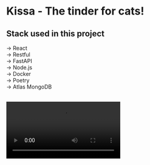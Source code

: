 # Kissa - The tinder for cats!

## Stack used in this project
-> React
<br>
-> Restful
<br>
-> FastAPI
<br>
-> Node.js
<br>
-> Docker
<br>
-> Poetry
<br>
-> Atlas MongoDB
<br>
<br>

<video src='https://github.com/dmh1g19/kissa/assets/97964514/fa49712a-f5d8-4425-8342-07fb1d572234'/>

## Please note:
All styling has been removed from this project so your own can be added.

